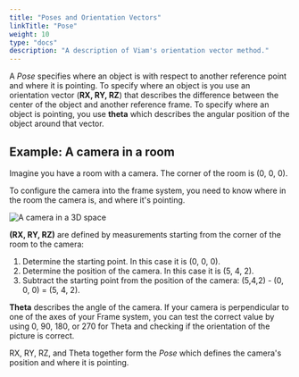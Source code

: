 ```yaml
---
title: "Poses and Orientation Vectors"
linkTitle: "Pose"
weight: 10
type: "docs"
description: "A description of Viam's orientation vector method."
---
```


A _Pose_ specifies where an object is with respect to another reference point and where it is pointing.
To specify where an object is you use an orientation vector (**RX, RY, RZ**) that describes the difference between the center of the object and another reference frame.
To specify where an object is pointing, you use **theta** which describes the angular position of the object around that vector.

## Example: A camera in a room

Imagine you have a room with a camera.
The corner of the room is (0, 0, 0).

To configure the camera into the frame system, you need to know where in the room the camera is, and where it's pointing.

![A camera in a 3D space](../img/vector/orientation-vector-camera.png)

**(RX, RY, RZ)** are defined by measurements starting from the corner of the room to the camera:

1. Determine the starting point.
   In this case it is (0, 0, 0).
2. Determine the position of the camera.
   In this case it is (5, 4, 2).
3. Subtract the starting point from the position of the camera: (5,4,2) - (0, 0, 0) = (5, 4, 2).

**Theta** describes the angle of the camera.
If your camera is perpendicular to one of the axes of your Frame system, you can test the correct value by using 0, 90, 180, or 270 for Theta and checking if the orientation of the picture is correct.

 RX, RY, RZ, and Theta together form the _Pose_ which defines the camera's position and where it is pointing.
